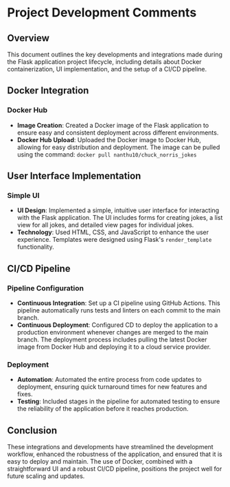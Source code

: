 # Project Development Comments

## Overview
This document outlines the key developments and integrations made during the Flask application project lifecycle, including details about Docker containerization, UI implementation, and the setup of a CI/CD pipeline.

## Docker Integration

### Docker Hub
- **Image Creation**: Created a Docker image of the Flask application to ensure easy and consistent deployment across different environments.
- **Docker Hub Upload**: Uploaded the Docker image to Docker Hub, allowing for easy distribution and deployment. The image can be pulled using the command: `docker pull nanthu10/chuck_norris_jokes`
## User Interface Implementation

### Simple UI
- **UI Design**: Implemented a simple, intuitive user interface for interacting with the Flask application. The UI includes forms for creating jokes, a list view for all jokes, and detailed view pages for individual jokes.
- **Technology**: Used HTML, CSS, and JavaScript to enhance the user experience. Templates were designed using Flask's `render_template` functionality.

## CI/CD Pipeline

### Pipeline Configuration
- **Continuous Integration**: Set up a CI pipeline using GitHub Actions. This pipeline automatically runs tests and linters on each commit to the main branch.
- **Continuous Deployment**: Configured CD to deploy the application to a production environment whenever changes are merged to the main branch. The deployment process includes pulling the latest Docker image from Docker Hub and deploying it to a cloud service provider.

### Deployment
- **Automation**: Automated the entire process from code updates to deployment, ensuring quick turnaround times for new features and fixes.
- **Testing**: Included stages in the pipeline for automated testing to ensure the reliability of the application before it reaches production.

## Conclusion
These integrations and developments have streamlined the development workflow, enhanced the robustness of the application, and ensured that it is easy to deploy and maintain. The use of Docker, combined with a straightforward UI and a robust CI/CD pipeline, positions the project well for future scaling and updates.
